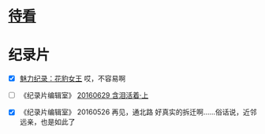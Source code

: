 # [待看](https://github.com/noteMay/blog/issues/40)

# 纪录片

- [x] [魅力纪录：花豹女王](https://www.bilibili.com/video/BV1Gs411a76W/)
哎，不容易啊

- [ ] 《纪录片编辑室》 [20160629 含泪活着·上](http://jishi.cctv.com/2016/06/29/VIDEkf7hLfh7M6cK1oRJQbbF160629.shtml)

- [x] 《纪录片编辑室》 20160526 再见，通北路
好真实的拆迁啊……俗话说，近邻远亲，也是如此了